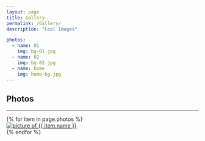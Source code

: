 ```yaml
---
layout: page
title: Gallery
permalink: /Gallery/
description: "Cool Images"

photos:
  - name: 01
    img: bg-01.jpg
  - name: 02
    img: bg-02.jpg
  - name: home
    img: home-bg.jpg
---
```


<div class="container">
  <div class="row">
    <div class="text-center">
      <h2>Photos</h2><hr>
      {% for item in page.photos %}
        <div class="col-md-4">
          <a data-fancybox="gallery" href="{{ item.img }}">
            <img src="{{ site.baseurl }}/img/{{ item.img }}" alt="picture of {{ item.name }}" title="{{ item.name }}" class="img-center img-responsive">
          </a>
        </div>
      {% endfor %}
    </div>
  </div>
</div>